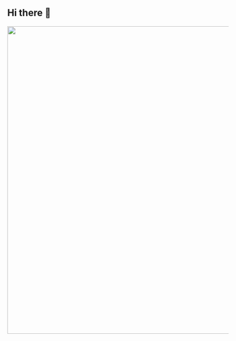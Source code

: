 ## Hi there 👋
<img src="https://github-readme-stats.vercel.app/api?username=miracleEverywhere&show_icons=true&number_format=long&border_radius=20&rank_icon=percentile&ring_color=75C3FD&hide=issues" width=700 />


<!--
**miracleEverywhere/miracleEverywhere** is a ✨ _special_ ✨ repository because its `README.md` (this file) appears on your GitHub profile.

Here are some ideas to get you started:

- 🔭 I’m currently working on ...
- 🌱 I’m currently learning ...
- 👯 I’m looking to collaborate on ...
- 🤔 I’m looking for help with ...
- 💬 Ask me about ...
- 📫 How to reach me: ...
- 😄 Pronouns: ...
- ⚡ Fun fact: ...
-->
